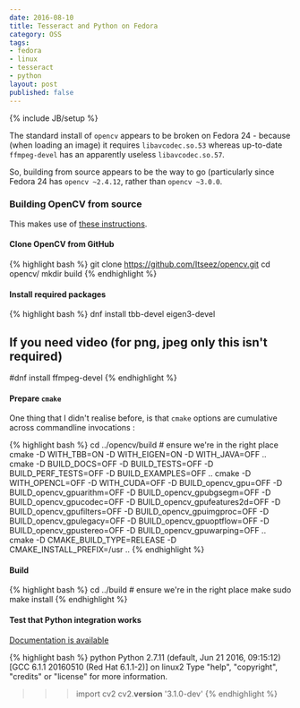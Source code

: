 ```yaml
---
date: 2016-08-10
title: Tesseract and Python on Fedora
category: OSS
tags:
- fedora
- linux
- tesseract
- python
layout: post
published: false
---
```

{% include JB/setup %}


The standard install of ```opencv``` appears to be broken on Fedora 24 - because (when loading an image) it
requires ```libavcodec.so.53``` whereas up-to-date ```ffmpeg-devel``` has an apparently useless ```libavcodec.so.57```.

So, building from source appears to be the way to go (particularly since Fedora 24 has ```opencv ~2.4.12```, rather than
```opencv ~3.0.0```.

### Building OpenCV from source 

This makes use of [these instructions](http://docs.opencv.org/3.1.0/dd/dd5/tutorial_py_setup_in_fedora.html#gsc.tab=0).  

#### Clone OpenCV from GitHub

{% highlight bash %}
git clone https://github.com/Itseez/opencv.git
cd opencv/
mkdir build
{% endhighlight %}


#### Install required packages

{% highlight bash %}
dnf install tbb-devel eigen3-devel
## If you need video (for png, jpeg only this isn't required)
#dnf install ffmpeg-devel 
{% endhighlight %}


#### Prepare ```cmake```

One thing that I didn't realise before, is that ```cmake``` options are cumulative across commandline invocations :

{% highlight bash %}
cd ../opencv/build # ensure we're in the right place
cmake -D WITH_TBB=ON -D WITH_EIGEN=ON -D WITH_JAVA=OFF ..
cmake -D BUILD_DOCS=OFF -D BUILD_TESTS=OFF -D BUILD_PERF_TESTS=OFF -D BUILD_EXAMPLES=OFF ..
cmake -D WITH_OPENCL=OFF -D WITH_CUDA=OFF -D BUILD_opencv_gpu=OFF -D BUILD_opencv_gpuarithm=OFF -D BUILD_opencv_gpubgsegm=OFF -D BUILD_opencv_gpucodec=OFF -D BUILD_opencv_gpufeatures2d=OFF -D BUILD_opencv_gpufilters=OFF -D BUILD_opencv_gpuimgproc=OFF -D BUILD_opencv_gpulegacy=OFF -D BUILD_opencv_gpuoptflow=OFF -D BUILD_opencv_gpustereo=OFF -D BUILD_opencv_gpuwarping=OFF ..
cmake -D CMAKE_BUILD_TYPE=RELEASE -D CMAKE_INSTALL_PREFIX=/usr ..
{% endhighlight %}


#### Build

{% highlight bash %}
cd ../build  # ensure we're in the right place
make
sudo make install
{% endhighlight %}


#### Test that Python integration works

[Documentation is available](http://docs.opencv.org/3.1.0/)

{% highlight bash %}
python
Python 2.7.11 (default, Jun 21 2016, 09:15:12) 
[GCC 6.1.1 20160510 (Red Hat 6.1.1-2)] on linux2
Type "help", "copyright", "credits" or "license" for more information.
>>> import cv2
>>> cv2.__version__
'3.1.0-dev'
{% endhighlight %}

